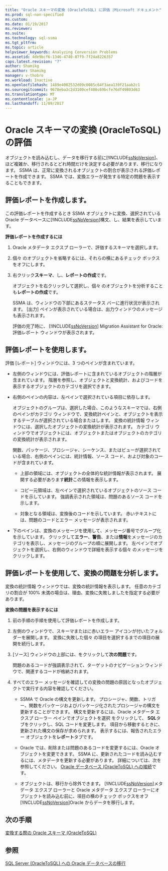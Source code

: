 ```yaml
---
title: "Oracle スキーマの変換 (OracleToSQL) に評価 |Microsoft ドキュメント"
ms.prod: sql-non-specified
ms.custom: 
ms.date: 01/19/2017
ms.reviewer: 
ms.suite: 
ms.technology: sql-ssma
ms.tgt_pltfrm: 
ms.topic: article
helpviewer_keywords: Analyzing Conversion Problems
ms.assetid: 4de9bcf6-1346-4740-87f9-7f24a8226357
caps.latest.revision: "7"
author: Shamikg
ms.author: Shamikg
manager: v-thobro
ms.workload: Inactive
ms.openlocfilehash: 1489e4002532d09c0085c64f3aea139f21aab2c1
ms.sourcegitcommit: 9678eba3c2d3100cef408c69bcfe76df49803d63
ms.translationtype: MT
ms.contentlocale: ja-JP
ms.lasthandoff: 11/09/2017
---
```

# <a name="assessing-oracle-schemas-for-conversion-oracletosql"></a>Oracle スキーマの変換 (OracleToSQL) の評価
オブジェクトを読み込むし、データを移行する前に[!INCLUDE[ssNoVersion](../../includes/ssnoversion_md.md)]、ほど複雑か、移行されるとどれ時間だけを決定する必要があります、移行になります。 SSMA は、正常に変換されるオブジェクトの割合が表示される評価レポートを作成できます。 SSMA では、変換エラーが発生する特定の問題を表示することもできます。  
  
## <a name="creating-assessment-reports"></a>評価レポートを作成します。  
この評価レポートを作成するとき SSMA オブジェクトに変換、選択されている Oracle データベースに[!INCLUDE[ssNoVersion](../../includes/ssnoversion_md.md)]構文、し、結果を表示しています。  
  
**評価レポートを作成するには**  
  
1.  Oracle メタデータ エクスプ ローラーで、評価するスキーマを選択します。  
  
2.  個々 のオブジェクトを省略するには、それらの横にあるチェック ボックスをオフにします。  
  
3.  右クリック**スキーマ**、し、**レポートの作成**です。  
  
    オブジェクトを右クリックして選択し、個々 のオブジェクトを分析することも**レポートの作成**です。  
  
    SSMA は、ウィンドウの下部にあるステータス バーに進行状況が表示されます。 [出力] ペインが表示されている場合は、出力ウィンドウのメッセージも表示されます。  
  
    評価の完了時に、 [!INCLUDE[ssNoVersion](../../includes/ssnoversion_md.md)] Migration Assistant for Oracle: 評価レポート ウィンドウが表示されます。  
  
## <a name="using-assessment-reports"></a>評価レポートを使用します。  
評価 [レポート] ウィンドウには、3 つのペインが含まれています。  
  
-   左側のウィンドウには、評価レポートに含まれているオブジェクトの階層が含まれています。 階層を参照し、オブジェクトと変換統計、およびコードを表示するオブジェクトのカテゴリを選択できます。  
  
-   右側のペインの内容は、左ペインで選択されている項目に依存します。  
  
    オブジェクトのグループは、選択した場合、このようなスキーマでは、右側のペインがカテゴリ ウィンドウで、変換統計ペインと、オブジェクトを表示するテーブルが選択されている場合またはします。 変換の統計情報 ウィンドウには、選択したオブジェクトの変換統計が表示されます。 カテゴリ ウィンドウでオブジェクトには、オブジェクトまたはオブジェクトのカテゴリの変換統計が表示されます。  
  
    関数、パッケージ、プロシージャ、シーケンス、またはビューが選択されている場合、右側のペインには、統計情報、ソース コード、および対象のコードが含まれています。  
  
    -   上部の領域には、オブジェクトの全体的な統計情報が表示されます。 展開する必要があります**統計**この情報を表示します。  
  
    -   コピー元領域は、左ペインで選択されているオブジェクトのソース コードを示しています。 強調表示された領域は、問題のあるソース コードを示します。  
  
    -   対象となる領域は、変換後のコードを示しています。 赤いテキストには、問題のコードとエラー メッセージが表示されます。  
  
-   下のペインは、変換のメッセージを使用して、メッセージ番号でグループ化を示しています。 クリックして**エラー**、**警告**、または**情報**をメッセージのカテゴリを表示し、メッセージのグループの順に展開します。 左ペインでオブジェクトを選択し、右側のウィンドウで詳細を表示する個々 のメッセージをクリックします。  
  
## <a name="analyzing-conversion-problems-by-using-the-assessment-report"></a>評価レポートを使用して、変換の問題を分析します。  
変換の統計情報 ウィンドウでは、変換の統計情報を表示します。 任意のカテゴリの割合が 100% 未満の場合は、理由、変換に失敗しましたを指定する必要があります。  
  
**変換の問題を表示するには**  
  
1.  前の手順の手順を使用して評価レポートを作成します。  
  
2.  左側のウィンドウで、スキーマまたはに赤いエラー アイコンが付いたフォルダーを展開します。 変換に失敗した個々 の項目を選択するまでの項目の展開を続行します。  
  
3.  [ソース] ウィンドウの上部には、をクリックして**次の問題**です。  
  
    問題のあるコードが強調表示されて、ターゲットのナビゲーション ウィンドウで、関連するコードが格納されます。  
  
4.  すべてのエラー メッセージを確認しての変換の問題の原因となったオブジェクトで実行する内容を確認してください。  
  
    -   SSMA で Oracle の構文を更新します。 プロシージャ、関数、トリガー、関数をパッケージおよびパッケージ化されたプロシージャの構文を更新することができます。 構文を更新するには、Oracle メタデータ エクスプ ローラー ペインでオブジェクトを選択 をクリックして、 **SQL**タブをクリックし、SQL コードを変更します。 項目から移動するときに、更新された構文の保存が求められます。 表示するには、報告されたエラー オブジェクトを**レポート**タブです。  
  
    -   Oracle では、削除または問題のあるコードを変更するには、Oracle オブジェクトを変更できます。 SSMA に、更新されたコードを読み込むするには、メタデータを更新する必要があります。 詳細については、次を参照してください。 [Oracle データベース &#40;OracleToSQL&#41; への接続](../../ssma/oracle/connecting-to-oracle-database-oracletosql.md)です。  
  
    -   オブジェクトは、移行から除外できます。 [!INCLUDE[ssNoVersion](../../includes/ssnoversion_md.md)]メタデータ エクスプ ローラーと Oracle メタデータ エクスプ ローラーにオブジェクトを読み込む前に、項目の横のチェック ボックスをオフ[!INCLUDE[ssNoVersion](../../includes/ssnoversion_md.md)]Oracle からデータを移行します。  
  
## <a name="next-step"></a>次の手順  
[変換する際の Oracle スキーマ &#40;OracleToSQL&#41;](../../ssma/oracle/converting-oracle-schemas-oracletosql.md)  
  
## <a name="see-also"></a>参照  
[SQL Server &#40;OracleToSQL&#41; への Oracle データベースの移行](../../ssma/oracle/migrating-oracle-databases-to-sql-server-oracletosql.md)  
  
